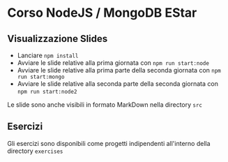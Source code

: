 # Corso NodeJS / MongoDB EStar

## Visualizzazione Slides

-   Lanciare `npm install`
-   Avviare le slide relative alla prima giornata con `npm run start:node`
-   Avviare le slide relative alla prima parte della seconda giornata con `npm run start:mongo`
-   Avviare le slide relative alla seconda parte della seconda giornata con `npm run start:node2`

Le slide sono anche visibili in formato MarkDown nella directory `src`

## Esercizi

Gli esercizi sono disponibili come progetti indipendenti all'interno della directory `exercises`
